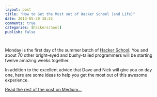 ```yaml
---
layout: post
title: "How to Get the Most out of Hacker School (and Life)"
date: 2013-05-30 18:52
comments: true
categories: [hackerschool]
publish: false

---
```


Monday is the first day of the summer batch of [Hacker School](http://hackerschool.com). You and about 70 other bright-eyed and bushy-tailed programmers will be starting twelve amazing weeks together.

In addition to the excellent advice that Dave and Nick will give you on day one, here are some ideas to help you get the most out of this awesome experience.

[Read the rest of the post on Medium...](https://medium.com/i-m-h-o/ab08782397f8/)

<!--
## Know what you want

You are in Hacker School because you love programming and want to get radically better, but what does that mean, exactly? What skills do you want to leave with? Do you want to go in depth on the fundamentals? Learn a new class of languages? Get comfortable writing bigger apps?

If you don't have this figured out on day one, that's OK, but move aggressively to figure it out so you know what projects to pick. Ask other people what they're working on. Talk to a facilitator. No one will hand you a roadmap here, but they will help you write your own if you ask. 

## Maximize your learning per hour 

Hacker School is this weird wonderful oasis in your life trajectory where you have no deliverables and no responsibilities to ship code for someone else. Your top priority is becoming a better programmer, so make decisions that maximize your learning per hour (LPH).

Pick projects you have *no idea* how to do. [Investigate trivial but interesting bugs](http://blog.sashalaundy.com/blog/2013/03/25/on-rakefiles-and-rabbit-holes/). Get enough sleep, install [Self Control](http://selfcontrolapp.com/), or do whatever you need to do to sit down and *just start coding*. Twelve weeks is short. Use each day wisely. 

## See the forest for the trees

There's so much happening every day at Hacker School that it is easy to get caught up in a project that drags on for too long. When your LPH gets low, wrap up the project. *It* doesn't have to be done for you to be done *with it*. 

Three months is really short, but that word "months" is just heavy enough that you feel like you have all the time in the world, so it's easy to take your time and move slowly. Set up smaller milestones—every two weeks worked nicely for me—and check in. Are you where you wanted to be after two weeks? Keep your eye on the big picture.

## People are awesome resources

A wonderful thing about Hacker School is the diversity. And I don't just mean 40% women, 40% people of color, and a high percentage of international folks, even though those numbers are astounding in the technical community. 

Hacker School brings together people who are all at a crossroads in their life. You are united by loving programming and wanting to get better at it, but other than that everyone is all over the map. Some have been programming professionally for years. Some have been working in international espionage. Some love kiteboarding. Some have startup experience, others have worked at big companies. Find out what the people around you know and ask them lots and lots of questions. 

That goes for the residents too. Google them before they arrive to get some good question ideas. When they arrive, they'll be eager to pair and talk about code, but also happy to share the story of their life's work. 

Don't just limit this to Hacker School. Talk actively to the programmers in your life about what you're working on. They'll have an interesting perspective. No programmers in your life yet? Go to [meetups](http://meetup.com) in NYC and say hi. If you meet someone you like, get their info and [keep in touch](http://twitter.com) with them. 
 
## All feedback all the time 

Get all your code reviewed. Ask for feedback on your presentations. Check that you chose a good project before you get started. Ask for suggestions from the people you pair with. You won't get this unless you ask for it, and if you ask you will get better so, so much faster. 

If you don't come away from the conversation with something concrete to change or try differently next time, invite them to be brutally honest. They may be holding back to spare your feelings! We, as a society, suck at teaching people to give negative feedback in a supportive way and it makes a lot of people nervous. 


### Above all, have fun, learn lots, and never graduate. 

-->